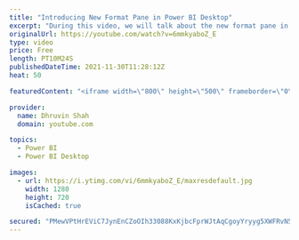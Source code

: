 ```yaml
---
title: "Introducing New Format Pane in Power BI Desktop"
excerpt: "During this video, we will talk about the new format pane in Power BI Desktop. Now we have consistent and easier formatting experience for our Power BI report. During this video, I will demonstrate all-new enhancements that has been rolled out as New format pane preview. We will also compare the new"
originalUrl: https://youtube.com/watch?v=6mmkyaboZ_E
type: video
price: Free
length: PT10M24S
publishedDateTime: 2021-11-30T11:28:12Z
heat: 50

featuredContent: "<iframe width=\"800\" height=\"500\" frameborder=\"0\" src=\"https://www.youtube.com/embed/6mmkyaboZ_E\" allow=\"accelerometer; autoplay; encrypted-media; gyroscope; picture-in-picture\" allowfullscreen></iframe>"

provider:
  name: Dhruvin Shah
  domain: youtube.com

topics:
  - Power BI
  - Power BI Desktop

images:
  - url: https://i.ytimg.com/vi/6mmkyaboZ_E/maxresdefault.jpg
    width: 1280
    height: 720
    isCached: true

secured: "PMewVPtHrEViC7JynEnCZoOIh33088KxKjbcFprWJtAqCgoyYryyg5XWFRvN5mez7cMyy97Q0AeL5f9sA1bWOddvt00WBPlSVhTAjOkS1eaSwcnj0Wr6/rtuYnt9HMQPCJtQ5tEZvgaXHYuN10tJgqznHeqHqe1aeZDZKhm2ZUiyY5OxkMCI7g6lAt9EcWbmrFbEv70fM71KQ5yQW5lXeYxMQH72X1OiW2CL5y/oaPKx8/Syb8JtUxjC5fjipg9cHFMRirF0mrCfp4daxK6Q6ccMCrgP+bltKIphsWpeAXSD7EKsAR9IAIWgjowWdWjvH/4b3298vHQF/u+ktHPzludGwJIw45xCpo0SK0638T9qo+JAT4MSm3QBzC+G+m2dHifZx6CrZxv9EpQTYcEEcr27UrmKpwCB0BjsE/9h/iM=;RGY6lgMoJdSMXKgXaOc9Og=="
---
```


